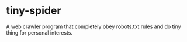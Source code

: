 # tiny-spider
A web crawler program that completely obey robots.txt rules and do tiny thing for personal interests. 

